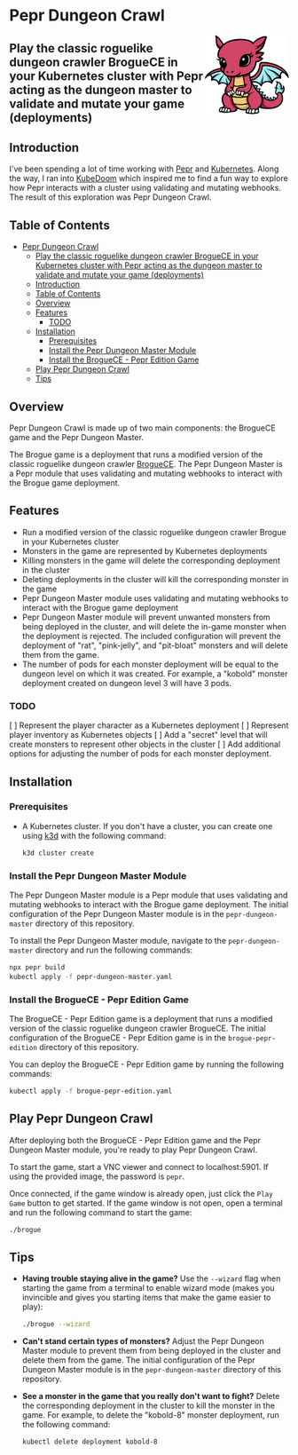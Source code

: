 # Pepr Dungeon Crawl

<img align="right" width="30%" src="_images/pepr.png" />

## Play the classic roguelike dungeon crawler BrogueCE in your Kubernetes cluster with Pepr acting as the dungeon master to validate and mutate your game (deployments)

## Introduction

I've been spending a lot of time working with [Pepr](https://github.com/defenseunicorns/pepr) and [Kubernetes](https://kubernetes.io). Along the way, I ran into [KubeDoom](https://github.com/storax/kubedoom) which inspired me to find a fun way to explore how Pepr interacts with a cluster using validating and mutating webhooks. The result of this exploration was Pepr Dungeon Crawl.

## Table of Contents

- [Pepr Dungeon Crawl](#pepr-dungeon-crawl)
  - [Play the classic roguelike dungeon crawler BrogueCE in your Kubernetes cluster with Pepr acting as the dungeon master to validate and mutate your game (deployments)](#play-the-classic-roguelike-dungeon-crawler-broguece-in-your-kubernetes-cluster-with-pepr-acting-as-the-dungeon-master-to-validate-and-mutate-your-game-deployments)
  - [Introduction](#introduction)
  - [Table of Contents](#table-of-contents)
  - [Overview](#overview)
  - [Features](#features)
    - [TODO](#todo)
  - [Installation](#installation)
    - [Prerequisites](#prerequisites)
    - [Install the Pepr Dungeon Master Module](#install-the-pepr-dungeon-master-module)
    - [Install the BrogueCE - Pepr Edition Game](#install-the-broguece---pepr-edition-game)
  - [Play Pepr Dungeon Crawl](#play-pepr-dungeon-crawl)
  - [Tips](#tips)

## Overview

Pepr Dungeon Crawl is made up of two main components: the BrogueCE game and the Pepr Dungeon Master.

The Brogue game is a deployment that runs a modified version of the classic roguelike dungeon crawler [BrogueCE](https://github.com/tmewett/BrogueCE). The Pepr Dungeon Master is a Pepr module that uses validating and mutating webhooks to interact with the Brogue game deployment.

## Features

- Run a modified version of the classic roguelike dungeon crawler Brogue in your Kubernetes cluster
- Monsters in the game are represented by Kubernetes deployments
- Killing monsters in the game will delete the corresponding deployment in the cluster
- Deleting deployments in the cluster will kill the corresponding monster in the game
- Pepr Dungeon Master module uses validating and mutating webhooks to interact with the Brogue game deployment
- Pepr Dungeon Master module will prevent unwanted monsters from being deployed in the cluster, and will delete the in-game monster when the deployment is rejected. The included configuration will prevent the deployment of "rat", "pink-jelly", and "pit-bloat" monsters  and will delete them from the game.
- The number of pods for each monster deployment will be equal to the dungeon level on which it was created. For example, a "kobold" monster deployment created on dungeon level 3 will have 3 pods.

### TODO

[ ] Represent the player character as a Kubernetes deployment
[ ] Represent player inventory as Kubernetes objects
[ ] Add a "secret" level that will create monsters to represent other objects in the cluster
[ ] Add additional options for adjusting the number of pods for each monster deployment.

## Installation

### Prerequisites

- A Kubernetes cluster. If you don't have a cluster, you can create one using [k3d](https://k3d.io) with the following command:

  ```bash
  k3d cluster create
  ```

### Install the Pepr Dungeon Master Module

The Pepr Dungeon Master module is a Pepr module that uses validating and mutating webhooks to interact with the Brogue game deployment. The initial configuration of the Pepr Dungeon Master module is in the `pepr-dungeon-master` directory of this repository.

To install the Pepr Dungeon Master module, navigate to the `pepr-dungeon-master` directory and run the following commands:

```bash
npx pepr build
kubectl apply -f pepr-dungeon-master.yaml
```

### Install the BrogueCE - Pepr Edition Game

The BrogueCE - Pepr Edition game is a deployment that runs a modified version of the classic roguelike dungeon crawler BrogueCE. The initial configuration of the BrogueCE - Pepr Edition game is in the `brogue-pepr-edition` directory of this repository.

You can deploy the BrogueCE - Pepr Edition game by running the following commands:

```bash
kubectl apply -f brogue-pepr-edition.yaml
```

## Play Pepr Dungeon Crawl

After deploying both the BrogueCE - Pepr Edition game and the Pepr Dungeon Master module, you're ready to play Pepr Dungeon Crawl.

To start the game, start a VNC viewer and connect to localhost:5901. If using the provided image, the password is `pepr`.

Once connected, if the game window is already open, just click the `Play Game` button to get started. If the game window is not open, open a terminal and run the following command to start the game:

```bash
./brogue
```

## Tips

- **Having trouble staying alive in the game?** Use the `--wizard` flag when starting the game from a terminal to enable wizard mode (makes you invincible and gives you starting items that make the game easier to play):

  ```bash
  ./brogue --wizard
  ```

- **Can't stand certain types of monsters?** Adjust the Pepr Dungeon Master module to prevent them from being deployed in the cluster and delete them from the game. The initial configuration of the Pepr Dungeon Master module is in the `pepr-dungeon-master` directory of this repository.

- **See a monster in the game that you really don't want to fight?** Delete the corresponding deployment in the cluster to kill the monster in the game. For example, to delete the "kobold-8" monster deployment, run the following command:

  ```bash
  kubectl delete deployment kobold-8
  ```
